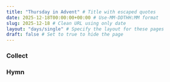 ```yaml
---
title: "Thursday in Advent" # Title with escaped quotes
date: 2025-12-18T00:00:00+00:00 # Use-MM-DDTHH:MM format
slug: 2025-12-18 # Clean URL using only date
layout: "days/single" # Specify the layout for these pages
draft: false # Set to true to hide the page
---
```


### Collect


### Hymn